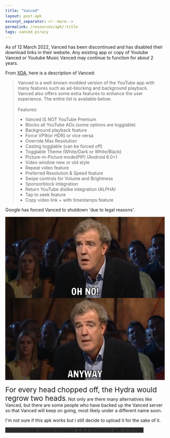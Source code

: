 ```yaml
---
title: "Vanced"
layout: post-apk
excerpt_separator: <!--more-->
permalink: /resources/apk/:title
tags: vanced piracy
---
```


As of <span class="timestamp">12 March 2022</span>, Vanced has been discontinued and has disabled their download links in their website. Any existing app or copy of Youtube Vanced or Youtube Music Vanced may continue to function for about 2 years. 

From <a href="https://forum.xda-developers.com/t/app-mod-root-nonroot-vanced.3758757/" target='_blank'>XDA</a>, here is a description of Vanced:

> Vanced is a well-known modded version of the YouTube app with many features such as ad-blocking and background playback. Vanced also offers some extra features to enhance the user experience. The entire list is available below:<br><br>
>Features:​
>* Vanced IS NOT YouTube Premium
>* Blocks all YouTube ADs (some options are togglable)
>* Background playback feature
>* Force VP9(or HDR) or vice versa
>* Override Max Resolution
>* Casting togglable (can be forced off)
>* Togglable Theme (White/Dark or White/Black)
>* Picture-in-Picture mode(PIP) (Android 8.0+)
>* Video window new or old style
>* Repeat video feature
>* Preferred Resolution & Speed feature
>* Swipe controls for Volume and Brightness
>* Sponsorblock integration
>* Return YouTube dislike integration (ALPHA)
>* Tap to seek feature
>* Copy video link + with timestamps feature
    
Google has forced Vanced to shutdown 'due to legal reasons'.

<img src="/static/images/oh-no-anyway.webp" class="w-100">

<span style="font-size:160%;">For every head chopped off, the Hydra would regrow two heads</span>. Not only are there many alternatives like Vanced, but there are some people who have backed up the Vanced server so that Vanced will keep on going, most likely under a different name soon.

I'm not sure if this apk works but i still decide to upload it for the sake of it.

<div class="text-center">
    <a class="btn btn-dark btn-block w-100" onclick='apk("com.vanced.manager_2.6.2-(Crimson).apk")' target="_blank" style="text-decoration: none; background-color: #333;"> Download <b>com.vanced.manager_2.6.2-(Crimson).apk</b> (4.26 MB)</a>
</div>
